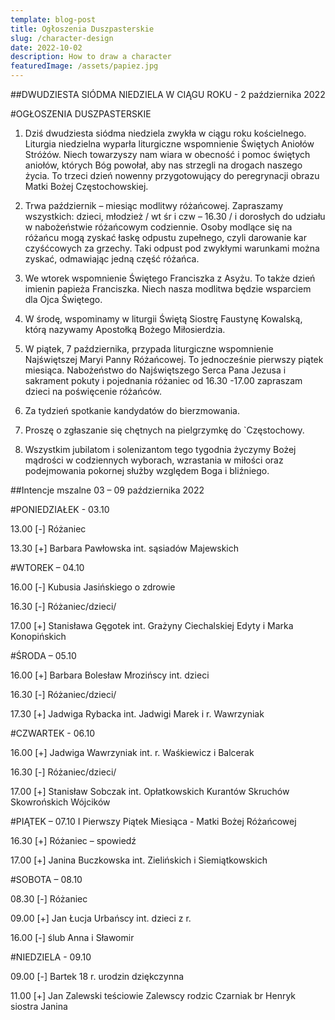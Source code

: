 ```yaml
---
template: blog-post
title: Ogłoszenia Duszpasterskie
slug: /character-design
date: 2022-10-02
description: How to draw a character
featuredImage: /assets/papiez.jpg
---
```


##DWUDZIESTA SIÓDMA NIEDZIELA W CIĄGU ROKU	 -  2 października 2022 

#OGŁOSZENIA DUSZPASTERSKIE

1. Dziś dwudziesta siódma niedziela zwykła w ciągu roku kościelnego. Liturgia niedzielna wyparła liturgiczne wspomnienie Świętych Aniołów Stróżów. Niech towarzyszy nam wiara w obecność i pomoc świętych aniołów, których Bóg powołał, aby nas strzegli na drogach naszego życia. To trzeci dzień nowenny przygotowujący do peregrynacji obrazu Matki Bożej Częstochowskiej.

2. Trwa październik – miesiąc modlitwy różańcowej. Zapraszamy wszystkich: dzieci, młodzież / wt śr i czw – 16.30 / i dorosłych do udziału w nabożeństwie różańcowym codziennie. Osoby modlące się na różańcu mogą zyskać łaskę odpustu zupełnego, czyli darowanie kar czyśćcowych za grzechy. Taki odpust pod zwykłymi warunkami można zyskać, odmawiając jedną część różańca. 

3. We wtorek wspomnienie Świętego Franciszka z Asyżu. To także dzień imienin papieża Franciszka. Niech nasza modlitwa będzie wsparciem dla Ojca Świętego. 

4. W środę, wspominamy w liturgii Świętą Siostrę Faustynę Kowalską, którą nazywamy Apostołką Bożego Miłosierdzia. 

5. W piątek, 7 października, przypada liturgiczne wspomnienie Najświętszej Maryi Panny Różańcowej. To jednocześnie pierwszy piątek miesiąca. Nabożeństwo do Najświętszego Serca Pana Jezusa i sakrament pokuty i pojednania różaniec od 16.30 -17.00 zapraszam dzieci na poświęcenie różańców. 

6. Za tydzień spotkanie kandydatów do bierzmowania.

7. Proszę o zgłaszanie się chętnych na pielgrzymkę do `Częstochowy.

8. Wszystkim jubilatom i solenizantom tego tygodnia życzymy Bożej mądrości w codziennych wyborach, wzrastania w miłości oraz podejmowania pokornej służby względem Boga i bliźniego. 


##Intencje mszalne  03 – 09 października  2022

#PONIEDZIAŁEK - 03.10

13.00 [-] Różaniec

13.30 [+] Barbara Pawłowska int. sąsiadów Majewskich 

#WTOREK – 04.10

16.00 [-] Kubusia Jasińskiego o zdrowie

16.30 [-] Różaniec/dzieci/

17.00 [+] Stanisława Gęgotek int. Grażyny Ciechalskiej Edyty                                              i Marka Konopińskich

#ŚRODA – 05.10

16.00 [+] Barbara Bolesław Mrozińscy int. dzieci

16.30 [-] Różaniec/dzieci/

17.30 [+] Jadwiga Rybacka int. Jadwigi Marek i r. Wawrzyniak

#CZWARTEK -  06.10  

16.00 [+] Jadwiga Wawrzyniak int. r. Waśkiewicz i Balcerak 

16.30 [-] Różaniec/dzieci/

17.00 [+] Stanisław Sobczak int. Opłatkowskich Kurantów 
                              Skruchów Skowrońskich Wójcików

#PIĄTEK – 07.10 I Pierwszy Piątek Miesiąca - Matki Bożej Różańcowej

16.30 [+] Różaniec – spowiedź 

17.00 [+] Janina Buczkowska int. Zielińskich i Siemiątkowskich

#SOBOTA – 08.10

08.30 [-] Różaniec

09.00 [+]  Jan Łucja Urbańscy int. dzieci z r. 

16.00 [-] ślub Anna i Sławomir

#NIEDZIELA - 09.10

09.00 [-] Bartek 18 r. urodzin dziękczynna

11.00 [+] Jan Zalewski teściowie Zalewscy rodzic Czarniak br Henryk siostra Janina





